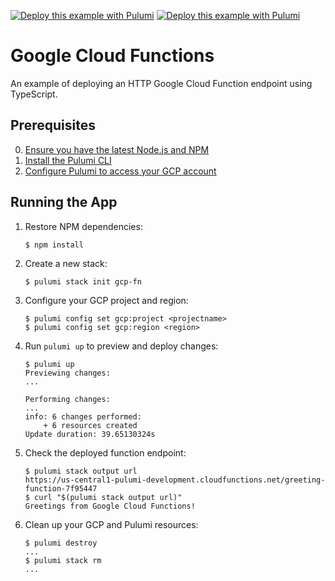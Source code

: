 [![Deploy this example with Pulumi](https://www.pulumi.com/images/deploy-with-pulumi/dark.svg)](https://app.pulumi.com/new?template=https://github.com/pulumi/examples/blob/master/gcp-ts-functions/README.md#gh-light-mode-only)
[![Deploy this example with Pulumi](https://get.pulumi.com/new/button-light.svg)](https://app.pulumi.com/new?template=https://github.com/pulumi/examples/blob/master/gcp-ts-functions/README.md#gh-dark-mode-only)

# Google Cloud Functions

An example of deploying an HTTP Google Cloud Function endpoint using TypeScript.

## Prerequisites

0. [Ensure you have the latest Node.js and NPM](https://nodejs.org/en/download/)
2. [Install the Pulumi CLI](https://www.pulumi.com/docs/get-started/install/)
3. [Configure Pulumi to access your GCP account](https://www.pulumi.com/docs/intro/cloud-providers/gcp/setup/)

## Running the App

1.  Restore NPM dependencies:

    ```
    $ npm install
    ```

2.  Create a new stack:

    ```
    $ pulumi stack init gcp-fn
    ```

3.  Configure your GCP project and region:

    ```
    $ pulumi config set gcp:project <projectname>
    $ pulumi config set gcp:region <region>
    ```

4.  Run `pulumi up` to preview and deploy changes:

    ```
    $ pulumi up
    Previewing changes:
    ...

    Performing changes:
    ...
    info: 6 changes performed:
        + 6 resources created
    Update duration: 39.65130324s
    ```

5.  Check the deployed function endpoint:

    ```
    $ pulumi stack output url
    https://us-central1-pulumi-development.cloudfunctions.net/greeting-function-7f95447
    $ curl "$(pulumi stack output url)"
    Greetings from Google Cloud Functions!
    ```

6. Clean up your GCP and Pulumi resources:

    ```
    $ pulumi destroy
    ...
    $ pulumi stack rm
    ...
    ```
